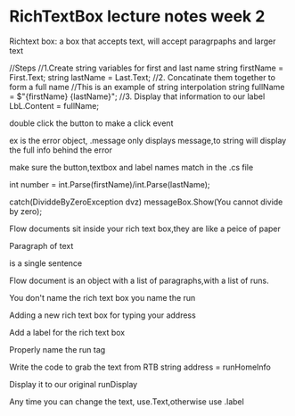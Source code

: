 # RichTextBox lecture notes week 2

Richtext box: a box that accepts text, will accept paragrpaphs
and larger text

 //Steps
            //1.Create string variables for first and last name
            string firstName = First.Text;
            string lastName = Last.Text;
            //2. Concatinate them together to form a full name
            //This is an example of string interpolation
            string fullName = $"{firstName} {lastName}";
            //3. Display that information to our label
            LbL.Content = fullName;


double click the button to make a click event

ex is the error object, .message only displays message,to string will display the full info behind the error

make sure the button,textbox and label names match in the .cs file

int number = int.Parse(firstName)/int.Parse(lastName);

catch(DividdeByZeroException dvz) messageBox.Show(You cannot divide by zero);

Flow documents sit inside your rich text box,they are like a peice of paper

<paragrpah> Paragraph of text

<run> is a single sentence

Flow document is an object with a list of paragraphs,with a list of runs. 

You don't name the rich text box you name the run

Adding a new rich text box for typing your address

Add a label for the rich text box

Properly name the run tag

 Write the code to grab the text from RTB
 string address = runHomeInfo

  Display it to our original runDisplay

  Any time you can change the text, use.Text,otherwise use .label